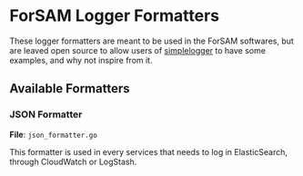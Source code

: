 # ForSAM Logger Formatters

These logger formatters are meant to be used in the ForSAM softwares, but are leaved open source to allow users of [simplelogger](https://github.com/forsam-education/simplelogger) to have some examples, and why not inspire from it.

## Available Formatters

### JSON Formatter

**File**: `json_formatter.go`

This formatter is used in every services that needs to log in ElasticSearch, through CloudWatch or LogStash.
